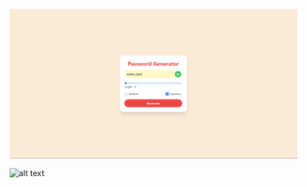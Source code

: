 ![alt text](https://github.com/ItsJihad/React-from-0/blob/4da2ce731c24967ce5365cab2253ebd89d8ff70e/PasswordGenerator/Screenshot%202024-09-18%20002909.png?raw=true)




![alt text](image.png)
